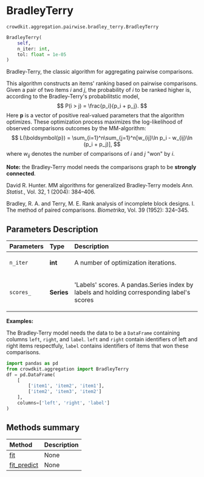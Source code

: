 # BradleyTerry

`crowdkit.aggregation.pairwise.bradley_terry.BradleyTerry`

```python
BradleyTerry(
    self,
    n_iter: int,
    tol: float = 1e-05
)
```

Bradley-Terry, the classic algorithm for aggregating pairwise comparisons.

This algorithm constructs an items' ranking based on pairwise comparisons. Given
a pair of two items $i$ and $j$, the probability of $i$ to be ranked higher is,
according to the Bradley-Terry's probabilitstic model,
$$
P(i > j) = \frac{p_i}{p_i + p_j}.
$$
Here $\boldsymbol{p}$ is a vector of positive real-valued parameters that the algorithm optimizes. These
optimization process maximizes the log-likelihood of observed comparisons outcomes by the MM-algorithm:
$$
L(\boldsymbol{p}) = \sum_{i=1}^n\sum_{j=1}^n[w_{ij}\ln p_i - w_{ij}\ln (p_i + p_j)],
$$
where $w_{ij}$ denotes the number of comparisons of $i$ and $j$ "won" by $i$.

**Note:** the Bradley-Terry model needs the comparisons graph to be **strongly connected**.

David R. Hunter.
MM algorithms for generalized Bradley-Terry models
*Ann. Statist.*, Vol. 32, 1 (2004): 384–406.

Bradley, R. A. and Terry, M. E.
Rank analysis of incomplete block designs. I. The method of paired comparisons.
*Biometrika*, Vol. 39 (1952): 324–345.

## Parameters Description

| Parameters | Type | Description |
| :----------| :----| :-----------|
`n_iter`|**int**|<p>A number of optimization iterations.</p>
`scores_`|**Series**|<p>&#x27;Labels&#x27; scores. A pandas.Series index by labels and holding corresponding label&#x27;s scores</p>

**Examples:**

The Bradley-Terry model needs the data to be a `DataFrame` containing columns
`left`, `right`, and `label`. `left` and `right` contain identifiers of left and
right items respectfuly, `label` contains identifiers of items that won these
comparisons.

```python
import pandas as pd
from crowdkit.aggregation import BradleyTerry
df = pd.DataFrame(
    [
        ['item1', 'item2', 'item1'],
        ['item2', 'item3', 'item2']
    ],
    columns=['left', 'right', 'label']
)
```

## Methods summary

| Method | Description |
| :------| :-----------|
[fit](crowdkit.aggregation.pairwise.bradley_terry.BradleyTerry.fit.md)| None
[fit_predict](crowdkit.aggregation.pairwise.bradley_terry.BradleyTerry.fit_predict.md)| None
